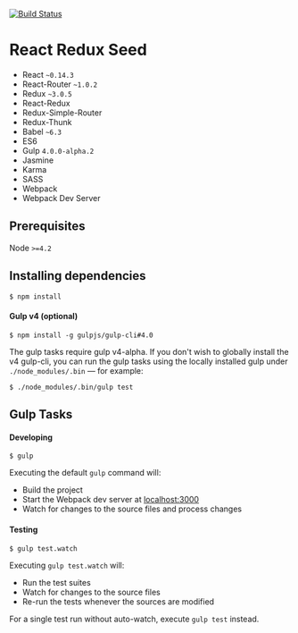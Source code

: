 [![Build Status](https://travis-ci.org/r-park/react-redux-seed.svg?branch=master)](https://travis-ci.org/r-park/react-redux-seed)


# React Redux Seed

- React `~0.14.3`
- React-Router `~1.0.2`
- Redux `~3.0.5`
- React-Redux
- Redux-Simple-Router
- Redux-Thunk
- Babel `~6.3`
- ES6
- Gulp `4.0.0-alpha.2`
- Jasmine
- Karma
- SASS
- Webpack
- Webpack Dev Server


## Prerequisites
Node `>=4.2`


## Installing dependencies
```shell
$ npm install
```


#### Gulp v4 (optional)
```shell
$ npm install -g gulpjs/gulp-cli#4.0
```
The gulp tasks require gulp v4-alpha. If you don't wish to globally install the v4 gulp-cli, you can run the gulp tasks using the locally installed gulp under `./node_modules/.bin` — for example:
```shell
$ ./node_modules/.bin/gulp test
```


## Gulp Tasks
#### Developing
```shell
$ gulp
```
Executing the default `gulp` command will:
- Build the project
- Start the Webpack dev server at <a href="http://localhost:3000" target="_blank">localhost:3000</a>
- Watch for changes to the source files and process changes


#### Testing
```shell
$ gulp test.watch
```
Executing `gulp test.watch` will:
- Run the test suites
- Watch for changes to the source files
- Re-run the tests whenever the sources are modified

For a single test run without auto-watch, execute `gulp test` instead.

